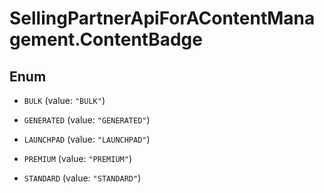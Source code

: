 # SellingPartnerApiForAContentManagement.ContentBadge

## Enum


* `BULK` (value: `"BULK"`)

* `GENERATED` (value: `"GENERATED"`)

* `LAUNCHPAD` (value: `"LAUNCHPAD"`)

* `PREMIUM` (value: `"PREMIUM"`)

* `STANDARD` (value: `"STANDARD"`)


